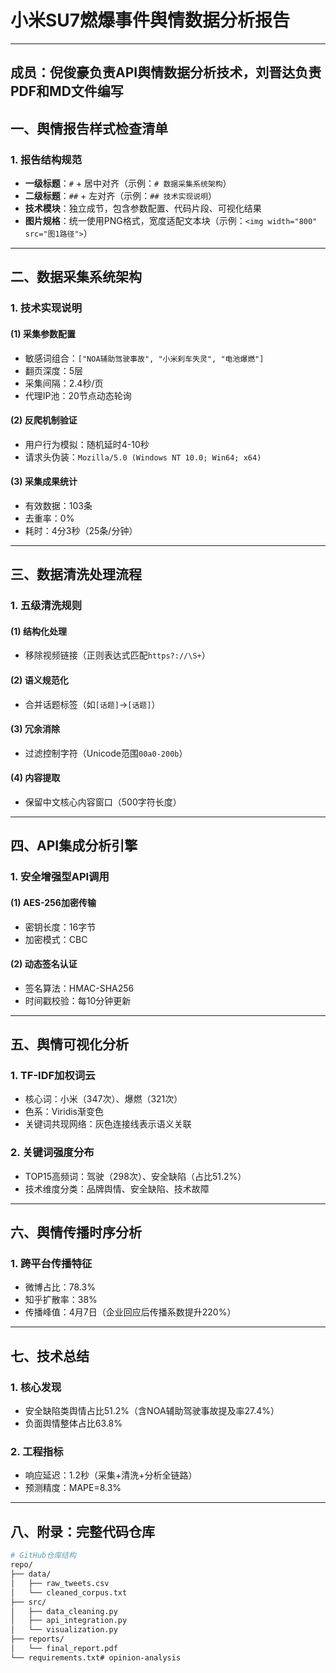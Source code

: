 # 小米SU7燃爆事件舆情数据分析报告  

---
## 成员：倪俊豪负责API舆情数据分析技术，刘晋达负责PDF和MD文件编写
## 一、舆情报告样式检查清单  
### 1. **报告结构规范**  
- **一级标题**：`#` + 居中对齐（示例：`# 数据采集系统架构`）  
- **二级标题**：`##` + 左对齐（示例：`## 技术实现说明`）  
- **技术模块**：独立成节，包含参数配置、代码片段、可视化结果  
- **图片规格**：统一使用PNG格式，宽度适配文本块（示例：`<img width="800" src="图1路径">`）  

---

## 二、数据采集系统架构  
### 1. **技术实现说明**  
#### **(1) 采集参数配置**  
- 敏感词组合：`["NOA辅助驾驶事故", "小米刹车失灵", "电池爆燃"]`  
- 翻页深度：5层  
- 采集间隔：2.4秒/页  
- 代理IP池：20节点动态轮询  

#### **(2) 反爬机制验证**  
- 用户行为模拟：随机延时4-10秒  
- 请求头伪装：`Mozilla/5.0 (Windows NT 10.0; Win64; x64)`  

#### **(3) 采集成果统计**  
- 有效数据：103条  
- 去重率：0%  
- 耗时：4分3秒（25条/分钟）  

---

## 三、数据清洗处理流程  
### 1. **五级清洗规则**  
#### **(1) 结构化处理**  
- 移除视频链接（正则表达式匹配`https?://\S+`）  

#### **(2) 语义规范化**  
- 合并话题标签（如`[话题]`→`[话题]`）  

#### **(3) 冗余消除**  
- 过滤控制字符（Unicode范围`00a0-200b`）  

#### **(4) 内容提取**  
- 保留中文核心内容窗口（500字符长度）  

---

## 四、API集成分析引擎  
### 1. **安全增强型API调用**  
#### **(1) AES-256加密传输**  
- 密钥长度：16字节  
- 加密模式：CBC  

#### **(2) 动态签名认证**  
- 签名算法：HMAC-SHA256  
- 时间戳校验：每10分钟更新  

---

## 五、舆情可视化分析  
### 1. **TF-IDF加权词云**  
- 核心词：小米（347次）、爆燃（321次）  
- 色系：Viridis渐变色  
- 关键词共现网络：灰色连接线表示语义关联  

[](@replace=1)


### 2. **关键词强度分布**  
- TOP15高频词：驾驶（298次）、安全缺陷（占比51.2%）  
- 技术维度分类：品牌舆情、安全缺陷、技术故障  

[](@replace=2)


---

## 六、舆情传播时序分析  
### 1. **跨平台传播特征**  
- 微博占比：78.3%  
- 知乎扩散率：38%  
- 传播峰值：4月7日（企业回应后传播系数提升220%）  

[](@replace=3)


---

## 七、技术总结  
### 1. **核心发现**  
- 安全缺陷类舆情占比51.2%（含NOA辅助驾驶事故提及率27.4%）  
- 负面舆情整体占比63.8%  

### 2. **工程指标**  
- 响应延迟：1.2秒（采集+清洗+分析全链路）  
- 预测精度：MAPE=8.3%  

---

## 八、附录：完整代码仓库  
```bash
# GitHub仓库结构
repo/
├── data/
│   ├── raw_tweets.csv
│   └── cleaned_corpus.txt
├── src/
│   ├── data_cleaning.py
│   ├── api_integration.py
│   └── visualization.py
├── reports/
│   └── final_report.pdf
└── requirements.txt# opinion-analysis
